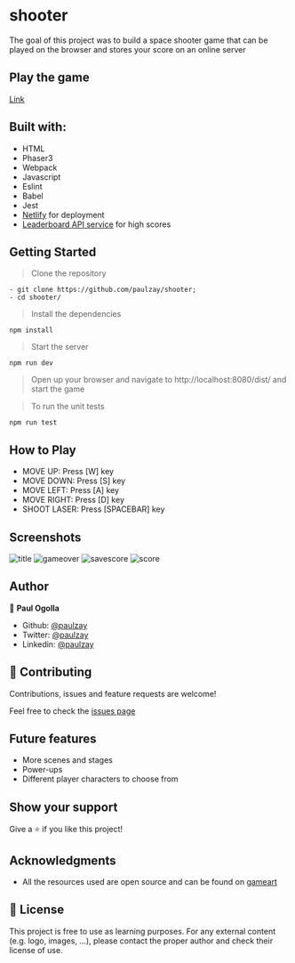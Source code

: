 # shooter

The goal of this project was to build a space shooter game that can be played on the browser and stores your score on an online server

## Play the game
[Link](https://sharp-brown-955c3d.netlify.app/)

## Built with:

*   HTML 
*   Phaser3
*   Webpack
*   Javascript
*   Eslint
*   Babel
*   Jest
*   [Netlify](https://www.netlify.com/) for deployment
*   [Leaderboard API service](https://www.notion.so/Leaderboard-API-service-24c0c3c116974ac49488d4eb0267ade3) for high scores

## Getting Started

>Clone the repository
```
- git clone https://github.com/paulzay/shooter;
- cd shooter/
```
>Install the dependencies
```
npm install
```
>Start the server
```
npm run dev
```
> Open up your browser and navigate to http://localhost:8080/dist/ and start the game

>To run the unit tests
```
npm run test
```
## How to Play
+ MOVE UP: Press [W] key
+ MOVE DOWN: Press [S] key
+ MOVE LEFT: Press [A] key
+ MOVE RIGHT: Press [D] key
+ SHOOT LASER: Press [SPACEBAR] key

## Screenshots
![title](https://user-images.githubusercontent.com/29974825/99401584-66b46c00-28f9-11eb-8ef7-ac340e4e0e96.png)
![gameover](https://user-images.githubusercontent.com/29974825/99401520-53a19c00-28f9-11eb-83ea-a07cdff5855c.png)
![savescore](https://user-images.githubusercontent.com/29974825/99401535-5a301380-28f9-11eb-9441-7f55129072e7.png)
![score](https://user-images.githubusercontent.com/29974825/99401539-5bf9d700-28f9-11eb-9d13-1bd92492e345.png)

## Author

👤 **Paul Ogolla**

- Github: [@paulzay](https://github.com/paulzay)
- Twitter: [@paulzay](https://twitter.com/_paulzay_)
- Linkedin: [@paulzay](https://linkedin.com/in/paulogolla)

## 🤝 Contributing

Contributions, issues and feature requests are welcome!

Feel free to check the [issues page](https://github.com/paulzay/shooter/issues)

## Future features
- More scenes and stages
- Power-ups
- Different player characters to choose from

## Show your support

Give a ⭐️ if you like this project!

## Acknowledgments

- All the resources used are open source and can be found on [gameart](https://gameart.org/)

## 📝 License

This project is free to use as learning purposes. For any external content (e.g. logo, images, ...), please contact the proper author and check their license of use.
